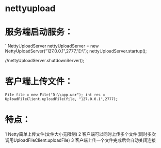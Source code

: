 # nettyupload

# 服务端启动服务：
`
NettyUploadServer nettyUploadServer = new NettyUploadServer("127.0.0.1",2777,"E:\\");
nettyUploadServer.startup();
		
//nettyUploadServer.shutdownServer();
`

# 客户端上传文件：
`
File file = new File("D:\\app.war");
int res = UploadFileClient.uploadFile(file, "127.0.0.1",2777);
`

# 特点：
1 Netty简单上传文件(文件大小无限制)
2 客户端可以同时上传多个文件(同时多次调用UploadFileClient.uploadFile)
3 客户端上传一个文件完成后会自动关闭连接